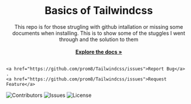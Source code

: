 <br/>
  <h1 align="center">Basics of Tailwindcss</h1>

  <p align="center">
    This repo is for those strugling with github intallation or missing some documents when installing. This is to show some of the stuggles I went through and the solution to them 
    <br/>
    <br/>
    <a href="https://github.com/prom8/"><strong>Explore the docs »</strong></a>
    <br/>
    <br/>
  
    <a href="https://github.com/prom8/Tailwindcss/issues">Report Bug</a>
    .
    <a href="https://github.com/prom8/Tailwindcss/issues">Request Feature</a>
  </p>
</p>

![Contributors](https://img.shields.io/github/contributors/prom8/Tailwindcss?color=dark-green) ![Issues](https://img.shields.io/github/issues/prom8/Tailwindcss) ![License](https://img.shields.io/github/license/prom8/Tailwindcss) 

